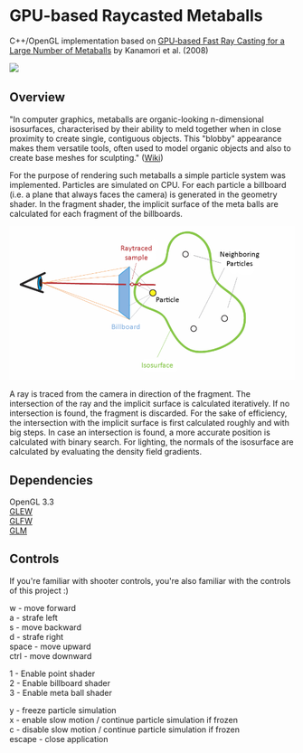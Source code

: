 # GPU-based Raycasted Metaballs

C++/OpenGL implementation based on [GPU‐based Fast Ray Casting for a Large Number of Metaballs](https://www.researchgate.net/publication/220507233_GPU-based_Fast_Ray_Casting_for_a_Large_Number_of_Metaballs) by Kanamori et al. (2008)

<img src="https://github.com/DDreher/RaycastedMetaballs/blob/master/images/results.gif" width="300" />

## Overview

"In computer graphics, metaballs are organic-looking n-dimensional isosurfaces, characterised by their ability to meld together when in close proximity to create single, contiguous objects. This "blobby" appearance makes them versatile tools, often used to model organic objects and also to create base meshes for sculpting." ([Wiki](https://en.wikipedia.org/wiki/Metaballs))

For the purpose of rendering such metaballs a simple particle system was implemented.
Particles are simulated on CPU.
For each particle a billboard (i.e. a plane that always faces the camera) is generated in the geometry shader.
In the fragment shader, the implicit surface of the meta balls are calculated for each fragment of the billboards.

![image_of_procedure](https://github.com/DDreher/RaycastedMetaballs/blob/master/images/procedure.PNG)

A ray is traced from the camera in direction of the fragment.
The intersection of the ray and the implicit surface is calculated iteratively.
If no intersection is found, the fragment is discarded.
For the sake of efficiency, the intersection with the implicit surface is first calculated roughly and with big steps.
In case an intersection is found, a more accurate position is calculated with binary search.
For lighting, the normals of the isosurface are calculated by evaluating the density field gradients.

## Dependencies

OpenGL 3.3    
[GLEW](http://glew.sourceforge.net/)     
[GLFW](https://www.glfw.org/)    
[GLM](https://glm.g-truc.net/0.9.9/index.html)

## Controls

If you're familiar with shooter controls, you're also familiar with the controls of this project :)

w - move forward    
a - strafe left    
s - move backward    
d - strafe right    
space - move upward    
ctrl - move downward    

1 - Enable point shader    
2 - Enable billboard shader    
3 - Enable meta ball shader    

y - freeze particle simulation    
x - enable slow motion / continue particle simulation if frozen    
c - disable slow motion / continue particle simulation if frozen    
escape - close application    
